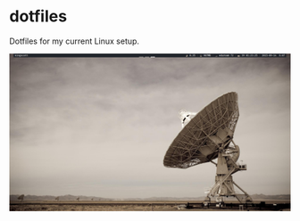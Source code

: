 # dotfiles
Dotfiles for my current Linux setup.


<img src="https://raw.githubusercontent.com/kingscott/dotfiles/master/screen.png" />
